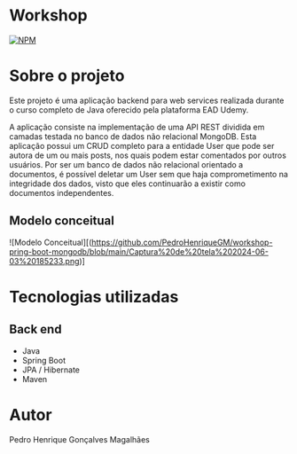 # Workshop 
[![NPM](https://img.shields.io/npm/l/react)](https://github.com/PedroHenriqueGM/workshop-springboot-jpa/blob/main/LICENSE) 

# Sobre o projeto

Este projeto é uma aplicação backend para web services realizada durante o curso completo de Java oferecido pela plataforma EAD Udemy.

A aplicação consiste na implementação de uma API REST dividida em camadas testada no banco de dados não relacional MongoDB. Esta aplicação possui um CRUD completo para a entidade User que pode ser autora de um ou mais posts, nos quais podem estar comentados por outros usuários.
Por ser um banco de dados não relacional orientado a documentos, é possível deletar um User sem que haja comprometimento na integridade dos dados, visto que eles continuarão a existir como documentos independentes.


## Modelo conceitual
![Modelo Conceitual][(https://github.com/PedroHenriqueGM/workshop-pring-boot-mongodb/blob/main/Captura%20de%20tela%202024-06-03%20185233.png)]

# Tecnologias utilizadas
## Back end
- Java
- Spring Boot
- JPA / Hibernate
- Maven

# Autor

Pedro Henrique Gonçalves Magalhães

